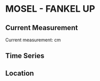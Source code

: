 # MOSEL - FANKEL UP

## Current Measurement

Current measurement: <Value topic="rivers/pegel-online/MOSEL/FANKEL-UP/measurementValue"/> cm

## Time Series

<TimeSeries topic="rivers/pegel-online/MOSEL/FANKEL-UP/measurementValue" period="week" />

## Location

<WorldMap>
  <Marker lat="50.128053955791565" lon="7.227243745225727" labelTopic="rivers/pegel-online/MOSEL/FANKEL-UP/measurementValue" />
</WorldMap>
